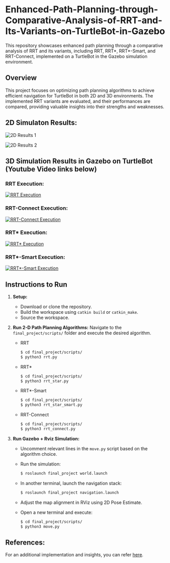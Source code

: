 # Enhanced-Path-Planning-through-Comparative-Analysis-of-RRT-and-Its-Variants-on-TurtleBot-in-Gazebo

This repository showcases enhanced path planning through a comparative analysis of RRT and its variants, including RRT, RRT*, RRT*-Smart, and RRT-Connect, implemented on a TurtleBot in the Gazebo simulation environment.

## Overview

This project focuses on optimizing path planning algorithms to achieve efficient navigation for TurtleBot in both 2D and 3D environments. The implemented RRT variants are evaluated, and their performances are compared, providing valuable insights into their strengths and weaknesses.

## 2D Simulaton Results:

  ![2D Results 1](https://github.com/nishantpandey4/RRT-and-its-types/assets/127569735/506f9a5f-d13f-40cb-93d5-c32b0de7e5b4)

  ![2D Results 2](https://github.com/nishantpandey4/RRT-and-its-types/assets/127569735/da973bf0-01c8-4e20-b95e-d2af4d6f8b91)


## 3D Simulation Results in Gazebo on TurtleBot (Youtube Video links below)
### RRT Execution:
[![RRT Execution](https://img.youtube.com/vi/I-2ZhwwAZuY/0.jpg)](https://www.youtube.com/watch?v=I-2ZhwwAZuY)

### RRT-Connect Execution:
[![RRT-Connect Execution](https://img.youtube.com/vi/5o3HtRhUp2k/0.jpg)](https://www.youtube.com/watch?v=5o3HtRhUp2k)

### RRT* Execution:
[![RRT* Execution](https://img.youtube.com/vi/Em3HYEddEJs/0.jpg)](https://www.youtube.com/watch?v=Em3HYEddEJs)

### RRT*-Smart Execution:
[![RRT*-Smart Execution](https://img.youtube.com/vi/HC70_QCKaj4/0.jpg)](https://www.youtube.com/watch?v=HC70_QCKaj4)

## Instructions to Run

1. **Setup:**
   - Download or clone the repository.
   - Build the workspace using `catkin build` or `catkin_make`.
   - Source the workspace.

2. **Run 2-D Path Planning Algorithms:**
   Navigate to the `final_project/scripts/` folder and execute the desired algorithm.

   - RRT 
     ```bash
     $ cd final_project/scripts/
     $ python3 rrt.py
     ```

   - RRT*
     ```bash
     $ cd final_project/scripts/
     $ python3 rrt_star.py
     ```

   - RRT*-Smart
     ```bash
     $ cd final_project/scripts/
     $ python3 rrt_star_smart.py
     ```

   - RRT-Connect
     ```bash
     $ cd final_project/scripts/
     $ python3 rrt_connect.py
     ```

3. **Run Gazebo + Rviz Simulation:**
   - Uncomment relevant lines in the `move.py` script based on the algorithm choice.
   - Run the simulation:

     ```bash
     $ roslaunch final_project world.launch
     ```

   - In another terminal, launch the navigation stack:

     ```bash
     $ roslaunch final_project navigation.launch 
     ```

   - Adjust the map alignment in RViz using 2D Pose Estimate.
   - Open a new terminal and execute:

     ```bash
     $ cd final_project/scripts/
     $ python3 move.py
     ```

## References:
For an additional implementation and insights, you can refer [here](https://github.com/anikk94/enpm661_project5/tree/main/final_project).

